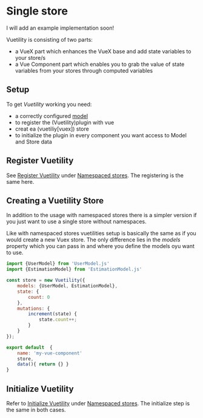 # Single store

I will add an example implementation soon!

Vuetility is consisting of two parts:

* a VueX part which enhances the VueX base and add state variables to your store/s
* a Vue Component part which enables you to grab the value of state variables from your stores through computed variables

## Setup

To get *Vuetility* working you need:
* a correctly configured [model](/guide/model.html)
* to register the (Vuetility)plugin with vue
* creat ea (vuetiliy[vuex]) store
* to initialize the plugin in every component you want access to Model and Store data

## Register Vuetility

See [Register Vuetility](/guide/usage_namespaced.html#register-vuetility) under [Namespaced stores](/guide/usage_namespaced.html).
The registering is the same here.

## Creating a Vuetility Store

In addition to the usage with namespaced stores there is a simpler version if you just want to use a single store
without namespaces.

Like with namespaced stores vuetilities setup is basically the same as if you would create a new Vuex store.
The only difference lies in the *models* property which you can pass in and where you define the models oyu want to use.


```javascript
import {UserModel} from 'UserModel.js'
import {EstimationModel} from 'EstimationModel.js'

const store = new Vuetility({
    models: {UserModel, EstimationModel},
    state: {
        count: 0        
    },
    mutations: {
        increment(state) {
            state.count++;
        }
    }
});

export default  {
    name: 'my-vue-component'
    store,
    data(){ return {} }
}
```

## Initialize Vuetility

Refer to [Initialize Vuetility](/guide/usage_namespaced.html#initialize-vuetility)
under [Namespaced stores](guide/usage_namespaced.html).
The initialize step is the same in both cases.
